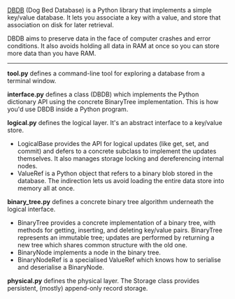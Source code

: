 [DBDB](https://aosabook.org/en/500L/dbdb-dog-bed-database.html) (Dog Bed Database) is a Python library that implements a simple key/value database. It lets you associate a key with a value, and store that association on disk for later retrieval.

DBDB aims to preserve data in the face of computer crashes and error conditions. It also avoids holding all data in RAM at once so you can store more data than you have RAM.

---

**tool.py** defines a command-line tool for exploring a database from a terminal window.

**interface.py** defines a class (DBDB) which implements the Python dictionary API using the concrete BinaryTree implementation. This is how you'd use DBDB inside a Python program.

**logical.py** defines the logical layer. It's an abstract interface to a key/value store.
- LogicalBase provides the API for logical updates (like get, set, and commit) and defers to a concrete subclass to implement the updates themselves. It also manages storage locking and dereferencing internal nodes.
- ValueRef is a Python object that refers to a binary blob stored in the database. The indirection lets us avoid loading the entire data store into memory all at once.

**binary_tree.py** defines a concrete binary tree algorithm underneath the logical interface.

- BinaryTree provides a concrete implementation of a binary tree, with methods for getting, inserting, and deleting key/value pairs. BinaryTree represents an immutable tree; updates are performed by returning a new tree which shares common structure with the old one.
- BinaryNode implements a node in the binary tree.
- BinaryNodeRef is a specialised ValueRef which knows how to serialise and deserialise a BinaryNode.

**physical.py** defines the physical layer. The Storage class provides persistent, (mostly) append-only record storage.
